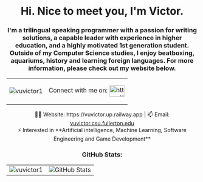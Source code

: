 <h1 align="center">Hi. Nice to meet you, I'm Victor.</h1>
<h3 align="center">I'm a trilingual speaking programmer with a passion for writing solutions, a capable leader with experience in higher education, and a highly motivated 1st generation student. Outside of my Computer Science studies, I enjoy beatboxing, aquariums, history and learning foreign languages. For more information, please check out my website below.</h3>

<table align="center">
  <tr>
    <td align="center">
      <p align="center"> <img src="https://komarev.com/ghpvc/?username=vuvictor1&label=Profile%20views&color=0e75b6&style=flat" alt="vuvictor1" /> </p>
    </td>
    <td align="center">
      <p align="center">
        Connect with me on: <a href="https://www.linkedin.com/in/victor-v-vu/" target="blank"><img align="center" src="https://raw.githubusercontent.com/rahuldkjain/github-profile-readme-generator/master/src/images/icons/Social/linked-in-alt.svg" alt="https://www.linkedin.com/in/victor-v-vu/" height="30" width="40" /></a>
      </p>
    </td>
  </tr>
</table>

<p align="center">
  👨‍💻 Website: https://vuvictor.up.railway.app | 📫 Email: <a href="mailto:vuvictor.csu.fullerton.edu">vuvictor.csu.fullerton.edu</a><br>
  ⚡ Interested in **Artificial intelligence, Machine Learning, Software Engineering and Game Development**
</p>

<h3 align="center">GitHub Stats:</h3>
<table align="center">
  <tr>
    <td><img src="https://github-readme-stats.vercel.app/api/top-langs?username=vuvictor1&show_icons=true&locale=en&layout=compact" alt="vuvictor1" /></td>
    <td><img src="https://github-readme-stats-sigma-five.vercel.app/api?username=vuvictor1&theme=radical" alt="GitHub Stats" /></td>
  </tr>
</table>
